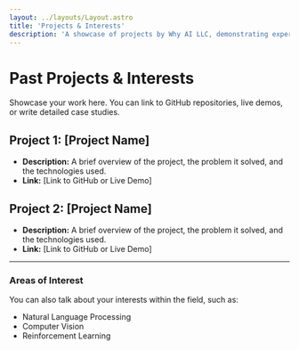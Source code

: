 ```yaml
---
layout: ../layouts/Layout.astro
title: 'Projects & Interests'
description: 'A showcase of projects by Why AI LLC, demonstrating expertise in deep learning, generative AI, and MLOps.'
---
```


# Past Projects & Interests

Showcase your work here. You can link to GitHub repositories, live demos, or write detailed case studies.

## Project 1: [Project Name]

- **Description:** A brief overview of the project, the problem it solved, and the technologies used.
- **Link:** [Link to GitHub or Live Demo]

## Project 2: [Project Name]

- **Description:** A brief overview of the project, the problem it solved, and the technologies used.
- **Link:** [Link to GitHub or Live Demo]

---

### Areas of Interest

You can also talk about your interests within the field, such as:
- Natural Language Processing
- Computer Vision
- Reinforcement Learning
